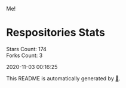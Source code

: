 Me!

# Respositories Stats
Stars Count: 174  
Forks Count: 3

2020-11-03 00:16:25  

This README is automatically generated by [🐰](https://github.com/rnitta/rnitta).
